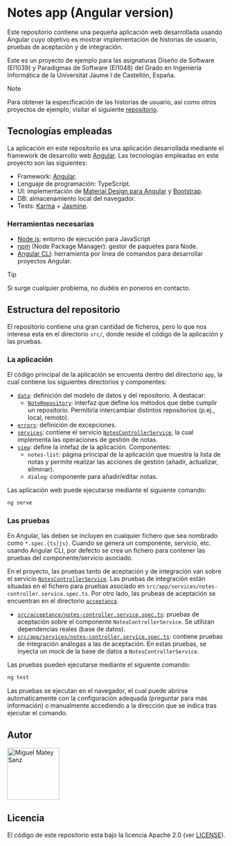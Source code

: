 # Notes app (Angular version)

Este repositorio contiene una pequeña aplicación web desarrollada usando Angular cuyo objetivo es mostrar
implementación de historias de usuario, pruebas de aceptación y de integración.

Este es un proyecto de ejemplo para las asignaturas Diseño de Software (EI1039) y Paradigmas de
Software (EI1048) del Grado en Ingeniería Informática de la Universitat Jaume I de Castellón, España.

> [!NOTE]
> Para obtener la especificación de las historias de usuario, así como otros proyectos de
> ejemplo, visitar el siguiente [repositorio](https://github.com/matey97/NotesAppVersions).

## Tecnologías empleadas

La aplicación en este repositorio es una aplicación desarrollada mediante el framework de desarrollo web
[Angular](https://angular.io). Las tecnologías empleadas en este proyecto son las siguientes:

- Framework: [Angular](https://angular.io).
- Lenguaje de programación: TypeScript.
- UI: implementación de [Material Design para Angular](https://material.angular.io) y [Bootstrap](https://getbootstrap.com).
- DB: almacenamiento local del navegador.
- Tests: [Karma](https://karma-runner.github.io/latest/index.html) + [Jasmine](https://jasmine.github.io).

### Herramientas necesarias

- [Node.js](https://nodejs.org): entorno de ejecución para JavaScript
- [npm](https://www.npmjs.com) (Node Package Manager): gestor de paquetes para Node.
- [Angular CLI](https://angular.io/cli): herramienta por linea de comandos para desarrollar proyectos Angular.

> [!TIP]
> Si surge cualquier problema, no dudéis en poneros en contacto.

## Estructura del repositorio

El repositorio contiene una gran cantidad de ficheros, pero lo que nos interesa esta en el directorio `src/`, donde
reside el código de la aplicación y las pruebas.

### La aplicación

El código principal de la aplicación se encuenta dentro del directorio `app`, la cual contiene los siguientes directorios y componentes:

- [`data`](src/app/data): definición del modelo de datos y del repositorio. A destacar:
  - [`NoteRepository`](src/app/data/notes-repository.ts): interfaz que define los métodos que debe cumplir un repositorio. Permitiría intercambiar distintos repositorios (p.ej., local, remoto).
- [`errors`](src/app/errors): definición de excepciones.
- [`services`](src/app/services): contiene el servicio [`NotesControllerService`](src/app/services/notes-controller.service.ts), la cual implementa las operaciones de gestión de notas.
- [`view`](src/app/view): define la intefaz de la aplicación. Componentes:
  - `notes-list`: página principal de la aplicación que muestra la lista de notas y permite realizar las acciones de gestión (añadir, actualizar, eliminar).
  - `dialog`: componente para añadir/editar notas.

Las aplicación web puede ejecutarse mediante el siguiente comando:

```bash
ng serve
```

### Las pruebas

En Angular, las deben se incluyen en cualquier fichero que sea nombrado como `*.spec.{ts|js}`. Cuando se genera un componente,
servicio, etc. usando Angular CLI, por defecto se crea un fichero para contener las pruebas del componente/servicio asociado.

En el proyecto, las pruebas tanto de aceptación y de integración van sobre el servicio [`NotesControllerService`](src/app/services/notes-controller.service.ts).
Las pruebas de integración están situadas en el fichero para pruebas asociado en `src/app/services/notes-controller.service.spec.ts`. Por otro lado, las prubeas
de aceptación se encuentran en el directorio [`acceptance`](src/acceptance).

- [`src/acceptance/notes-controller.service.spec.ts`](src/acceptance/notes-controller.service.spec.ts): pruebas de aceptación sobre
  el componente `NotesControllerService`. Se utilizan dependencias reales (base de datos).
- [`src/app/services/notes-controller.service.spec.ts`](src/app/services/notes-controller.service.spec.ts): contiene pruebas de integración análogas a las de aceptación.
  En estas pruebas, se inyecta un _mock_ de la base de datos a `NotesControllerService`.

Las pruebas pueden ejecutarse mediante el siguiente comando:

```bash
ng test
```

Las pruebas se ejecutan en el navegador, el cual puede abrirse automaticamente con la configuración adequada (preguntar para más información) 
o manualmente accediendo a la dirección que se indica tras ejecutar el comando.


## Autor

<a href="https://github.com/matey97" title="Miguel Matey Sanz">
  <img src="https://avatars3.githubusercontent.com/u/25453537?s=120" alt="Miguel Matey Sanz" width="120"/>
</a>

## Licencia

El código de este repositorio esta bajo la licencia Apache 2.0 (ver [LICENSE](LICENSE)).
